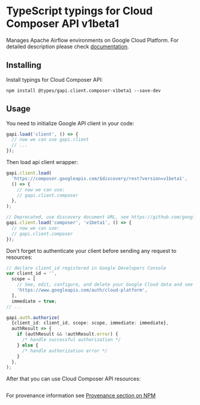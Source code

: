 # TypeScript typings for Cloud Composer API v1beta1

Manages Apache Airflow environments on Google Cloud Platform.
For detailed description please check [documentation](https://cloud.google.com/composer/).

## Installing

Install typings for Cloud Composer API:

```
npm install @types/gapi.client.composer-v1beta1 --save-dev
```

## Usage

You need to initialize Google API client in your code:

```typescript
gapi.load('client', () => {
  // now we can use gapi.client
  // ...
});
```

Then load api client wrapper:

```typescript
gapi.client.load(
  'https://composer.googleapis.com/$discovery/rest?version=v1beta1',
  () => {
    // now we can use:
    // gapi.client.composer
  },
);
```

```typescript
// Deprecated, use discovery document URL, see https://github.com/google/google-api-javascript-client/blob/master/docs/reference.md#----gapiclientloadname----version----callback--
gapi.client.load('composer', 'v1beta1', () => {
  // now we can use:
  // gapi.client.composer
});
```

Don't forget to authenticate your client before sending any request to resources:

```typescript
// declare client_id registered in Google Developers Console
var client_id = '',
  scope = [
    // See, edit, configure, and delete your Google Cloud data and see the email address for your Google Account.
    'https://www.googleapis.com/auth/cloud-platform',
  ],
  immediate = true;
// ...

gapi.auth.authorize(
  {client_id: client_id, scope: scope, immediate: immediate},
  authResult => {
    if (authResult && !authResult.error) {
      /* handle successful authorization */
    } else {
      /* handle authorization error */
    }
  },
);
```

After that you can use Cloud Composer API resources: <!-- TODO: make this work for multiple namespaces -->

```typescript

```

For provenance information see [Provenance section on NPM](https://www.npmjs.com/package/@maxim_mazurok/gapi.client.composer-v1beta1#Provenance:~:text=none-,Provenance,-Built%20and%20signed)

